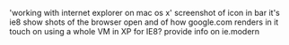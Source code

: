 'working with internet explorer on mac os x'
screenshot of icon in bar
it's ie8
show shots of the browser open and of how google.com renders in it
touch on using a whole VM in XP for IE8?
provide info on ie.modern

